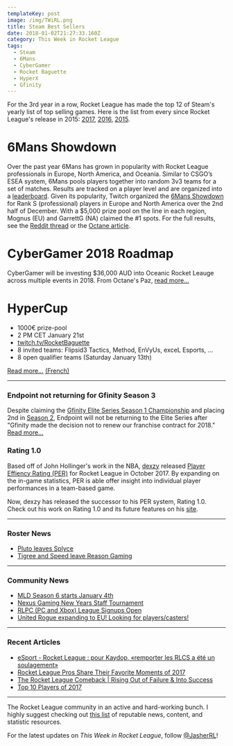```yaml
---
templateKey: post
image: /img/TWiRL.png
title: Steam Best Sellers
date: 2018-01-02T21:27:33.160Z
category: This Week in Rocket League
tags:
  - Steam
  - 6Mans
  - CyberGamer
  - Rocket Baguette
  - HyperX
  - Gfinity
---
```


For the 3rd year in a row, Rocket League has made the top 12 of Steam's yearly list of top selling games. Here is the list from every since Rocket League's release in 2015: [2017](http://store.steampowered.com/sale/2017_best_sellers/), [2016](http://store.steampowered.com/sale/2016_top_sellers/), [2015](https://www.gamespot.com/articles/steams-20-best-selling-pc-games-of-2015-made-650m-/1100-6433510/).

# 6Mans Showdown
Over the past year 6Mans has grown in popularity with Rocket League professionals in Europe, North America, and Oceania. Similar to CSGO’s ESEA system, 6Mans pools players together into random 3v3 teams for a set of matches. Results are tracked on a player level and are organized into a [leaderboard](https://docs.google.com/spreadsheets/d/13uT0TBMs99CJ-VaSDoxvZBQYukJX3My0WU_5rjfLWXQ/edit#gid=1964528333). Given its popularity, Twitch organized the [6Mans Showdown](https://nm.reddit.com/r/RocketLeague/comments/7k4bl6/twitch_esports_presents_6mans_streamer_showdown/) for Rank S (professional) players in Europe and North America over the 2nd half of December. With a $5,000 prize pool on the line in each region, Mognus (EU) and GarrettG (NA) claimed the #1 spots. For the full results, see the [Reddit thread](https://nm.reddit.com/r/RocketLeague/comments/7nhkuf/results_twitch_esports_6mans_streamer_showdown/) or the [Octane article](http://octane.gg/news/6-mans-streamer-showdown-final-results/).

# CyberGamer 2018 Roadmap

CyberGamer will be investing $36,000 AUD into Oceanic Rocket Leauge across multiple events in 2018. From Octane's Paz, [read more...](http://octane.gg/news/cybergamer-2018-roadmap/)

# HyperCup

* 1000€ prize-pool
* 2 PM CET January 21st
* [twitch.tv/RocketBaguette](https://twitch.tv/RocketBaguette)
* 8 invited teams: Flipsid3 Tactics, Method, EnVyUs, exceL Esports, ...
* 8 open qualifier teams (Saturday January 13th)

[Read more...](http://octane.gg/news/hyperx-and-rocket-baguette-to-host-hypercup-event/) [(French)](http://rocketbaguette.com/hypercup/)

---

### Endpoint not returning for Gfinity Season 3

Despite claiming the [Gfinity Elite Series Season 1 Championship](https://rl-esports.gamepedia.com/Gfinity/Elite_Series/Season_1/Playoffs) and placing 2nd in [Season 2](https://rl-esports.gamepedia.com/Gfinity/Elite_Series/Season_2/Playoffs), Endpoint will not be returning to the Elite Series after "Gfinity made the decision not to renew our franchise contract for 2018." [Read more...](https://endpoint.gg/endpoint/new-year-update/)

### Rating 1.0

Based off of John Hollinger's work in the NBA, [dexzy](https://twitter.com/dexzyEsports) released [Player Effiency Rating (PER)](https://medium.com/@dexzy_RL/player-efficiency-rating-in-rocket-league-7e8631bb814a) for Rocket League in October 2017. By expanding on the in-game statistics, PER is able offer insight into individual player performances in a team-based game. 

Now, dexzy has released the successor to his PER system, Rating 1.0. Check out his work on Rating 1.0 and its future features on his [site](https://dexzy.github.io/).

---

### Roster News

* [Pluto leaves Splyce](https://twitter.com/PlutoRL/status/946821886171910145)
* [Tigree and Speed leave Reason Gaming](http://octane.gg/news/tigreee-and-speed-leave-reason-gaming)

---

### Community News

* [MLD Season 6 starts January 4th](https://twitter.com/MLDoubles/status/946072450856562688)
* [Nexus Gaming New Years Staff Tournament](https://twitter.com/NexusGamingRL/status/947217489494020096)
* [RLPC (PC and Xbox) League Signups Open](https://www.reddit.com/r/RocketLeague/comments/7mgqsg/rlpc_pc_and_xbox_league_signups_open/)
* [United Rogue expanding to EU! Looking for players/casters!](https://www.reddit.com/r/RocketLeagueClashes/comments/7nn85p/leagueeupcps43v3_united_rogue_expanding_to_eu/)

---

### Recent Articles

* [eSport - Rocket League : pour Kaydop, «remporter les RLCS a été un soulagement»](https://www.lequipe.fr/Esport/Actualites/Esport-rocket-league-pour-kaydop-remporter-les-rlcs-a-ete-un-soulagement/862914)
* [Rocket League Pros Share Their Favorite Moments of 2017](https://www.redbull.com/us-en/rocket-league-pros-favorite-moments-2017)
* [The Rocket League Comeback | Rising Out of Failure & Into Success](https://www.youtube.com/watch?v=VnkV9ayKL7M)
* [Top 10 Players of 2017](http://octane.gg/news/top-ten-players-of-2017/)

---

The Rocket League community in an active and hard-working bunch. I highly suggest checking out [this list](https://jasher.io/rocket-league-resources/) of reputable news, content, and statistic resources. 

For the latest updates on *This Week in Rocket League*, follow [@JasherRL](https://twitter.com/JasherRL)!  